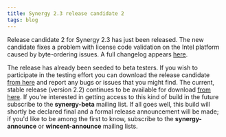 ```yaml
---
title: Synergy 2.3 release candidate 2
tags: blog
---
```


Release candidate 2 for Synergy 2.3 has just been released. The new candidate fixes a problem with license code validation on the Intel platform caused by byte-ordering issues. A full changelog appears [here](http://wincent.dev/a/products/synergy-classic/history/).

The release has already been seeded to beta testers. If you wish to participate in the testing effort you can download the release candidate [from here](http://wincent.dev/download.php?item=Synergy2.3.dmg) and report any bugs or issues that you might find. The current, stable release (version 2.2) continues to be available for download [from here](http://wincent.dev/download.php?item=Synergy.dmg). If you're interested in getting access to this kind of build in the future subscribe to the **synergy-beta** mailing list. If all goes well, this build will shortly be declared final and a formal release announcement will be made; if you'd like to be among the first to know, subscribe to the **synergy-announce** or **wincent-announce** mailing lists.
